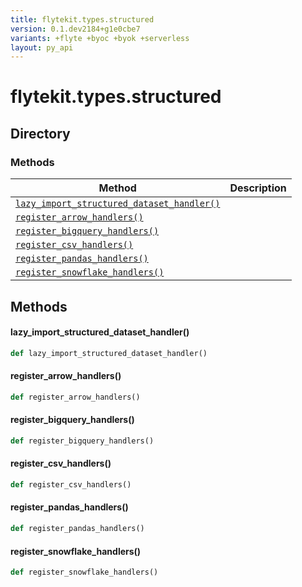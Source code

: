 ```yaml
---
title: flytekit.types.structured
version: 0.1.dev2184+g1e0cbe7
variants: +flyte +byoc +byok +serverless
layout: py_api
---
```


# flytekit.types.structured



## Directory

### Methods

| Method | Description |
|-|-|
| [`lazy_import_structured_dataset_handler()`](#lazy_import_structured_dataset_handler) |  |
| [`register_arrow_handlers()`](#register_arrow_handlers) |  |
| [`register_bigquery_handlers()`](#register_bigquery_handlers) |  |
| [`register_csv_handlers()`](#register_csv_handlers) |  |
| [`register_pandas_handlers()`](#register_pandas_handlers) |  |
| [`register_snowflake_handlers()`](#register_snowflake_handlers) |  |


## Methods

#### lazy_import_structured_dataset_handler()

```python
def lazy_import_structured_dataset_handler()
```
#### register_arrow_handlers()

```python
def register_arrow_handlers()
```
#### register_bigquery_handlers()

```python
def register_bigquery_handlers()
```
#### register_csv_handlers()

```python
def register_csv_handlers()
```
#### register_pandas_handlers()

```python
def register_pandas_handlers()
```
#### register_snowflake_handlers()

```python
def register_snowflake_handlers()
```
